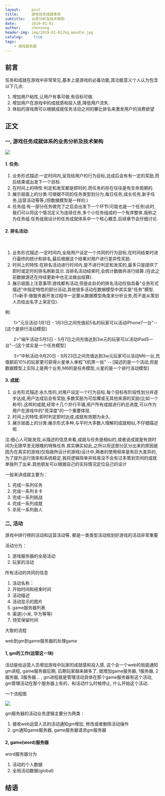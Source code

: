 ```yaml
---
layout:     post
title:      游戏任务成就体系
subtitle:   业务分析及技术架构
date:       2019-01-02
author:     chensong
header-img: img/2019-01-02/bg_moudle.jpg
catalog: 	 true
tags:
    - 游戏服务器
---
```


## 前言

任务和成就在游戏中非常常见,基本上是游戏的必备功能,其功能意义个人认为包含以下几点:

1. 增加用户粘性,让用户有事可做,有目标可做.
2. 增加用户在游戏中的成就感和投入感,降低用户流失.
3. 体贴的游戏商可以根据成就任务活动之间的攀比排名来激发用户的消费欲望

## 正文

### 一, 游戏任务成就体系的业务分析及技术架构

![](https://github.com/chensongpoixs/chensongpoixs.github.io/blob/master/img/2019-01-02/game_task_achievement_system.png?raw=true)

#### 1. 任务:
 
1. 业务形式描述:一定时间内,呈现给用户的行为目标,达成后会有有一定的奖励,而后结束或出发下一个目标.
2. 在时间上的特性:判定和发奖都是即时的.而任务的存在往往是有生命周期的.
3. 展示层面上的分类:可根据不同的任务类型划分为,每日任务,成长任务,新手任务,运营活动等等,(但数据模型是一样的.)
4. 任务组:有一部分任务做完了之后会出发下一个环节(可能也是一个任务)此时,我们可以将这个情况定义为连续任务,多个小任务组成的一个有序整体,我称之为任务组.任务组我设计的任务成就体系中一个核心概念.后续章节会仔细讨论.

#### 2. 排名活动:
 
1. 业务形式描述:一定时间内,全局用户设定一个共同的行为目标,在时间结束时进行最终的统计和排名,最后根据这个结果对用户进行差异性奖励.
2. 时间上的特性:在排名活动进行时间内,是不进行判定和发奖的,最多只是提供了即时或定时的排名刷新显示.当排名活动结束时,会统计数据并进行结算.(在此之前数据源还在持续更新中也无法做出结算).
3. 展示层面上注意事项:游戏都有活动,但是此处的的排名活动仅指具备"业务形式描述"中指定特性的部分活动,其他很多活动在数据模型中其实是"任务"模型.(To新手:做服务器开发过程中一定要从数据模型角度来分析业务,而不是从策划人员给出名字上来定位).

例:

       1>"元旦活动:1月1日 - 1月3日之间充值前5名的玩家可以活动iPhone7一台"-- [这个是排行活动模型]

       2>"端午活动:5月5日 - 5月7日之间充值达到3w元的玩家可以活动iPad5一台"--[这个其实是一个任务模型]

       3>"中秋活动:9月20日 - 9月23日之间充值达到3w元玩家可以活动M6一台,充值额前10%的玩家更可获得火星单人单程飞机票一张" -- [描述的是一个活动,但是数据模型上实际上是两个业务,M6的是任务模型,火星的是一个排行活动模型]

#### 3. 成就:

1. 业务形式描述:永久性的,对用户设定一个行为目标,每个目标有阶段性划分并逐步达成,用户达成后会有奖励,多数奖励为可炫耀或无其他来源的奖励(比如一个称号).这样的成就,经常十几个并行平铺,用户所有成就进行的总进度,可以作为用户在游戏中的"资深度"的一个重要体现.
2. 时间上的特性:即时判定即时达成,成就有效期为永久.
3. 展示层面上的分类:展示形式多种,与平时大多数人理解的成就相似,不仔细描述啦.

注:细心人可能发现,从描述的信息来看,成就与任务是相似的,或者说成就是有效时间为无限早至无限晚的特殊任务.其实确实如此,之所以将这部分区分出来的原因是因为在真实的游戏(仅指我所设计的游戏)设计中,两者的使用频率是有巨大差异的,为了提升运行效率和系统稳定,我将逻辑简单并轻易没不会有过多策划空间的成就单独列了出来.其他朋友可以根据自己的实际情况定位自己的设计


一般来讲成就主要为： 

1. 完成一系列任务 
2. 完成一系列关卡 
3. 完成一系列挑战 
4. 完成一系列成就 
5. 杀死一系列敌人

### 二, 活动

游戏中排行榜的活动和运营活动等, 都是一类类型活动规划好游戏的活动非常重要

活动分为：

1. 游戏服务器的全局活动
2. 玩家的活动


所有活动的共同的信息

1. 活动名称：
2. 开始时间和结束时间
3. 活动描述
4. 活动显示的图片
5. game服务器列表
6. 渠道(小米, 华为等等)
7. 领奖保留时间


大致的流程

web到gm到game服务器的处理game


#### 1, gm的工作(运营这一块)

活动是给运营人员增加游戏中玩家的成就感和投入感, 这个会一个web的局面通知gm进程, game服务器后期, 后期玩家越来越多了, 就增加game服务器, 1服务器, 2服务器, 3服务器...  , gm进程就是管理活动具体在那个game服务器有这个活动, gm管理活动在那个服务器上有的，和活动什么时候停止, 什么开始这个活动. 


一个流程图

![](https://github.com/chensongpoixs/chensongpoixs.github.io/blob/master/img/2019-01-02/web_gm_game.png?raw=true)

gm服务器的活动业务逻辑主要分为两类：

1. 接收web运营人员的活动通知gm增加, 修改或者删除活动操作
2. gm通知game服务器, game服务器请求gm服务器



#### 2, game(word)服务器

word服务器分为

1. 活动的个人数据
2. 全局活动数据(global)



## 结语



